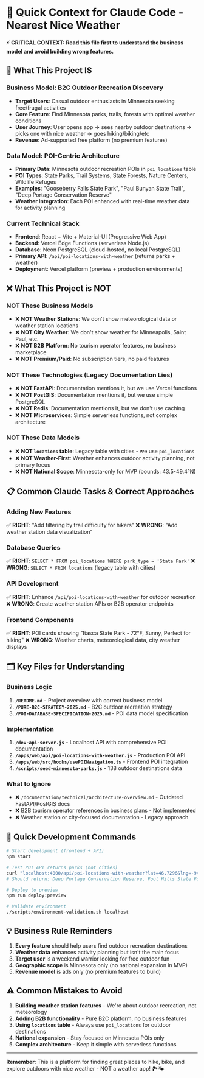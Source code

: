 # 🤖 Quick Context for Claude Code - Nearest Nice Weather

**⚡ CRITICAL CONTEXT: Read this file first to understand the business model and avoid building wrong features.**

## 🎯 What This Project IS

### **Business Model**: B2C Outdoor Recreation Discovery
- **Target Users**: Casual outdoor enthusiasts in Minnesota seeking free/frugal activities
- **Core Feature**: Find Minnesota parks, trails, forests with optimal weather conditions
- **User Journey**: User opens app → sees nearby outdoor destinations → picks one with nice weather → goes hiking/biking/etc
- **Revenue**: Ad-supported free platform (no premium features)

### **Data Model**: POI-Centric Architecture
- **Primary Data**: Minnesota outdoor recreation POIs in `poi_locations` table
- **POI Types**: State Parks, Trail Systems, State Forests, Nature Centers, Wildlife Refuges
- **Examples**: "Gooseberry Falls State Park", "Paul Bunyan State Trail", "Deep Portage Conservation Reserve"
- **Weather Integration**: Each POI enhanced with real-time weather data for activity planning

### **Current Technical Stack**
- **Frontend**: React + Vite + Material-UI (Progressive Web App)
- **Backend**: Vercel Edge Functions (serverless Node.js)
- **Database**: Neon PostgreSQL (cloud-hosted, no local PostgreSQL)
- **Primary API**: `/api/poi-locations-with-weather` (returns parks + weather)
- **Deployment**: Vercel platform (preview + production environments)

## ❌ What This Project is NOT

### **NOT These Business Models**
- ❌ **NOT Weather Stations**: We don't show meteorological data or weather station locations
- ❌ **NOT City Weather**: We don't show weather for Minneapolis, Saint Paul, etc.
- ❌ **NOT B2B Platform**: No tourism operator features, no business marketplace
- ❌ **NOT Premium/Paid**: No subscription tiers, no paid features

### **NOT These Technologies** (Legacy Documentation Lies)
- ❌ **NOT FastAPI**: Documentation mentions it, but we use Vercel functions
- ❌ **NOT PostGIS**: Documentation mentions it, but we use simple PostgreSQL
- ❌ **NOT Redis**: Documentation mentions it, but we don't use caching
- ❌ **NOT Microservices**: Simple serverless functions, not complex architecture

### **NOT These Data Models**
- ❌ **NOT `locations` table**: Legacy table with cities - we use `poi_locations`
- ❌ **NOT Weather-First**: Weather enhances outdoor activity planning, not primary focus
- ❌ **NOT National Scope**: Minnesota-only for MVP (bounds: 43.5-49.4°N)

## 📋 Common Claude Tasks & Correct Approaches

### **Adding New Features**
✅ **RIGHT**: "Add filtering by trail difficulty for hikers"
❌ **WRONG**: "Add weather station data visualization"

### **Database Queries**
✅ **RIGHT**: `SELECT * FROM poi_locations WHERE park_type = 'State Park'`
❌ **WRONG**: `SELECT * FROM locations` (legacy table with cities)

### **API Development**
✅ **RIGHT**: Enhance `/api/poi-locations-with-weather` for outdoor recreation
❌ **WRONG**: Create weather station APIs or B2B operator endpoints

### **Frontend Components**
✅ **RIGHT**: POI cards showing "Itasca State Park - 72°F, Sunny, Perfect for hiking"
❌ **WRONG**: Weather charts, meteorological data, city weather displays

## 🗂️ Key Files for Understanding

### **Business Logic**
1. **`/README.md`** - Project overview with correct business model
2. **`/PURE-B2C-STRATEGY-2025.md`** - B2C outdoor recreation strategy
3. **`/POI-DATABASE-SPECIFICATION-2025.md`** - POI data model specification

### **Implementation**
1. **`/dev-api-server.js`** - Localhost API with comprehensive POI documentation
2. **`/apps/web/api/poi-locations-with-weather.js`** - Production POI API
3. **`/apps/web/src/hooks/usePOINavigation.ts`** - Frontend POI integration
4. **`/scripts/seed-minnesota-parks.js`** - 138 outdoor destinations data

### **What to Ignore**
- ❌ `/documentation/technical/architecture-overview.md` - Outdated FastAPI/PostGIS docs
- ❌ B2B tourism operator references in business plans - Not implemented
- ❌ Weather station or city-focused documentation - Legacy approach

## 🚀 Quick Development Commands

```bash
# Start development (frontend + API)
npm start

# Test POI API returns parks (not cities)
curl "localhost:4000/api/poi-locations-with-weather?lat=46.7296&lng=-94.6859&limit=3"
# Should return: Deep Portage Conservation Reserve, Foot Hills State Forest, etc.

# Deploy to preview
npm run deploy:preview

# Validate environment
./scripts/environment-validation.sh localhost
```

## 💡 Business Rule Reminders

1. **Every feature** should help users find outdoor recreation destinations
2. **Weather data** enhances activity planning but isn't the main focus
3. **Target user** is a weekend warrior looking for free outdoor fun
4. **Geographic scope** is Minnesota only (no national expansion in MVP)
5. **Revenue model** is ads only (no premium features to build)

## ⚠️ Common Mistakes to Avoid

1. **Building weather station features** - We're about outdoor recreation, not meteorology
2. **Adding B2B functionality** - Pure B2C platform, no business features
3. **Using `locations` table** - Always use `poi_locations` for outdoor destinations
4. **National expansion** - Stay focused on Minnesota POIs only
5. **Complex architecture** - Keep it simple with serverless functions

---

**Remember**: This is a platform for finding great places to hike, bike, and explore outdoors with nice weather - NOT a weather app! 🏞️🌤️
